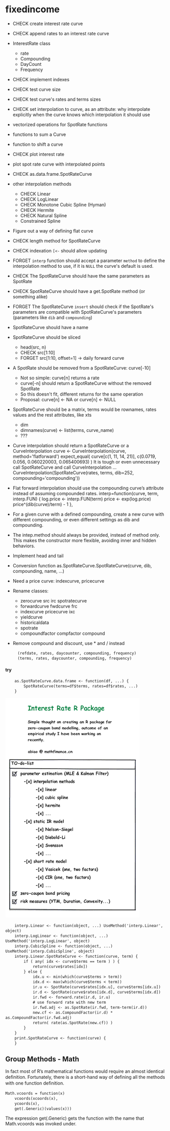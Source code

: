 # fixedincome

- CHECK create interest rate curve
- CHECK append rates to an interest rate curve
- InterestRate class
	- rate
	- Compounding
	- DayCount
	- Frequency
- CHECK implement indexes
- CHECK test curve size
- CHECK test curve's rates and terms sizes
- CHECK set interpolation to curve, as an attribute: why interpolate explicitly when the curve knows which interpolation it should use
- vectorized operations for SpotRate functions
- functions to sum a Curve
- function to shift a curve
- CHECK plot interest rate
- plot spot rate curve with interpolated points
- CHECK as.data.frame.SpotRateCurve
- other interpolation methods
	- CHECK Linear
	- CHECK LogLinear
	- CHECK Monotone Cubic Spline (Hyman)
	- CHECK Hermite
	- CHECK Natural Spline
	- Constrained Spline
- Figure out a way of defining flat curve
- CHECK length method for SpotRateCurve
- CHECK indexation `[<-` should allow updating
- FORGET `interp` function should accept a parameter `method` to define the interpolation method to use, if it is `NULL` the curve's default is used.
- CHECK The SpotRateCurve should have the same parameters as SpotRate
- CHECK SpotRateCurve should have a get.SpotRate method (or something alike)
- FORGET The SpotRateCurve `insert` should check if the SpotRate's parameters are compatible with SpotRateCurve's parameters (parameters like `dib` and `compounding`)
- SpotRateCurve should have a name
- SpotRateCurve should be sliced
	- head(src, n)
	- CHECK src[1:10]
	- FORGET src[1:10, offset=1] -> daily forward curve
- A SpotRate should be removed from a SpotRateCurve: curve[-10]
	- Not so simple: curve[n] returns a rate
	- curve[-n] should return a SpotRateCurve without the removed SpotRate
	- So this doesn't fit, different returns for the same operation
	- Proposal: curve[n] <- NA or curve[n] <- NULL
- SpotRateCurve should be a matrix, terms would be rownames, rates values and the rest attributes, like xts
	- dim
	- dimnames(curve) <- list(terms, curve_name)
	- ???
- Curve interpolation should return a SpotRateCurve or a CurveInterpolation
	curve <- CurveInterpolation(curve, method='flatforward')
	expect_equal( curve[c(1, 11, 14, 21)], c(0.0719, 0.056, 0.060220003, 0.065400693) )
	It is tough or even unnecessary call SpotRateCurve and call CurveInterpolation …
	CurveInterpolation(SpotRateCurve(rates, terms,
	    dib=252, compounding='compounding'))
- Flat forward interpolation should use the compounding curve’s attribute instead of assuming compounded rates.
	interp=function(curve, term, interp.FUN) {
	    log.price <- interp.FUN(term)
	    price <- exp(log.price)
	    price^(dib(curve)/term) - 1
	},
- For a given curve with a defined compounding, create a new curve with different compounding, or even different settings as dib and compounding.
- The intep.method should always be provided, instead of method only. This makes the constructor more flexible, avoiding inner and hidden behaviors.
- Implement head and tail
- Conversion function as.SpotRateCurve.SpotRateCurve(curve, dib, compounding, name, ...)
- Need a price curve: indexcurve, pricecurve
- Rename classes:
	- zerocurve src irc spotratecurve
	- forwardcurve fwdcurve frc
	- indexcurve pricecurve ixc
	- yieldcurve
	- historicaldata
	- spotrate
	- compoundfactor compfactor compound
- Remove compound and discount, use * and / instead

		(refdate, rates, daycounter, compounding, frequency)
		(terms, rates, daycounter, compounding, frequency)

#### try

		as.SpotRateCurve.data.frame <- function(df, ...) {
		    SpotRateCurve(terms=df$terms, rates=df$rates, ...)
		}


![](interestrateRpackage.gif)


		interp.Linear <- function(object, ...) UseMethod('interp.Linear', object)
		interp.LogLinear <- function(object, ...) UseMethod('interp.LogLinear', object)
		interp.CubicSpline <- function(object, ...) UseMethod('interp.CubicSpline', object)
		interp.Linear.SpotRateCurve <- function(curve, term) {
		    if ( any( idx <- curve$terms == term ) ) {
		        return(curve$rates[idx])
		    } else {
		        idx.u <- min(which(curve$terms > term))
		        idx.d <- max(which(curve$terms < term))
		        ir.u <- SpotRate(curve$rates[idx.u], curve$terms[idx.u])
		        ir.d <- SpotRate(curve$rates[idx.d], curve$terms[idx.d])
		        ir.fwd <- forward.rate(ir.d, ir.u)
		        # use forward rate with new term
		        ir.fwd.adj <- as.SpotRate(ir.fwd, term-term(ir.d))
		        new.cf <- as.CompoundFactor(ir.d) * as.CompoundFactor(ir.fwd.adj)
		        return( rate(as.SpotRate(new.cf)) )
		    }
		}
		print.SpotRateCurve <- function(curve) {
		}



## Group Methods - Math

In fact most of R’s mathematical functions would require an
almost identical deﬁnition. Fortunately, there is a short-hand
way of deﬁning all the methods with one function deﬁnition.

	Math.vcoords = function(x)
		vcoords(xcoords(x),
		ycoords(x),
		get(.Generic)(values(x)))

The expression get(.Generic) gets the function with the
name that Math.vcoords was invoked under.

